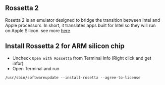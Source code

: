 ## Rossetta 2
Rosetta 2 is an emulator designed to bridge the transition between Intel and Apple processors. In short, it translates apps built for Intel so they will run on Apple Silicon. see more [here](https://www.computerworld.com/article/3597949/everything-you-need-to-know-about-rosetta-2-on-apple-silicon-macs.html)

## Install Rossetta 2 for ARM silicon chip
* Uncheck `Open with Rossetta` from Terminal Info (Right click and get infor)
* Open Terminal and run 
```
/usr/sbin/softwareupdate --install-rosetta --agree-to-license
```
